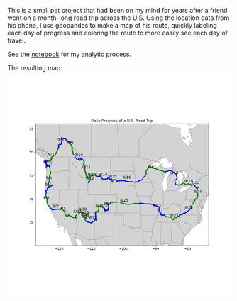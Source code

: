 This is a small pet project that had been on my mind for years after a friend went on a month-long road trip across the U.S. Using the location data from his phone, I use geopandas to make a map of his route, quickly labeling each day of progress and coloring the route to more easily see each day of travel. 

See the [notebook](https://github.com/andrewjtdunn/travel-map/blob/main/map_travel_history.ipynb) for my analytic process.

The resulting map: ![map](map.png)

